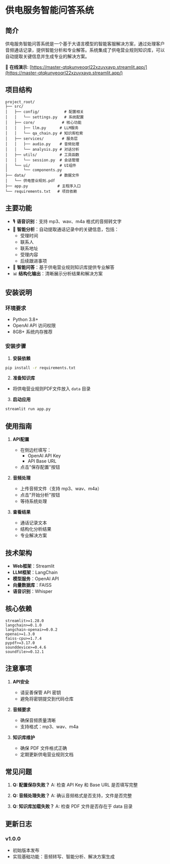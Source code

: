 # 供电服务智能问答系统

## 简介

供电服务智能问答系统是一个基于大语言模型的智能客服解决方案，通过处理客户音频通话记录，提供智能分析和专业解答。系统集成了供电营业规则知识库，可以自动提取关键信息并生成专业的解决方案。

🔗 **在线演示**: [https://master-qtqkunyeoqrl22xzuyxayp.streamlit.app/](https://master-qtqkunyeoqrl22xzuyxayp.streamlit.app/)

## 项目结构

```
project_root/
├── src/
│   ├── config/           # 配置相关
│   │   └── settings.py   # 系统配置
│   ├── core/            # 核心功能
│   │   ├── llm.py      # LLM服务
│   │   └── qa_chain.py # 知识库检索
│   ├── services/        # 服务层
│   │   ├── audio.py    # 音频处理
│   │   └── analysis.py # 对话分析
│   ├── utils/          # 工具函数
│   │   └── session.py  # 会话管理
│   └── ui/             # UI组件
│       └── components.py
├── data/               # 数据文件
│   └── 供电营业规则.pdf
├── app.py             # 主程序入口
└── requirements.txt   # 项目依赖
```

## 主要功能

- 🎙️ **语音识别**：支持 mp3、wav、m4a 格式的音频转文字
- 📝 **智能分析**：自动提取通话记录中的关键信息，包括：
  - 受理时间
  - 联系人
  - 联系地址
  - 受理内容
  - 后续跟进事项
- 🤖 **智能问答**：基于供电营业规则知识库提供专业解答
- 📊 **结构化输出**：清晰展示分析结果和解决方案

## 安装说明

### 环境要求

- Python 3.8+
- OpenAI API 访问权限
- 8GB+ 系统内存推荐

### 安装步骤

1. **安装依赖**
```bash
pip install -r requirements.txt
```

2. **准备知识库**
- 将供电营业规则PDF文件放入 `data` 目录

3. **启动应用**
```bash
streamlit run app.py
```

## 使用指南

1. **API配置**
   - 在侧边栏填写：
     - OpenAI API Key
     - API Base URL
   - 点击"保存配置"按钮

2. **音频处理**
   - 上传音频文件（支持 mp3、wav、m4a）
   - 点击"开始分析"按钮
   - 等待系统处理

3. **查看结果**
   - 通话记录文本
   - 结构化分析结果
   - 专业解决方案

## 技术架构

- **Web框架**：Streamlit
- **LLM框架**：LangChain
- **模型服务**：OpenAI API
- **向量数据库**：FAISS
- **语音识别**：Whisper

## 核心依赖

```
streamlit>=1.28.0
langchain>=0.1.0
langchain-openai>=0.0.2
openai>=1.3.0
faiss-cpu>=1.7.4
pypdf>=3.17.0
sounddevice>=0.4.6
soundfile>=0.12.1
```

## 注意事项

1. **API安全**
   - 请妥善保管 API 密钥
   - 避免将密钥提交到代码仓库

2. **音频要求**
   - 确保音频质量清晰
   - 支持格式：mp3、wav、m4a

3. **知识库维护**
   - 确保 PDF 文件格式正确
   - 定期更新供电营业规则文档

## 常见问题

1. **Q: 配置保存失败？**
   A: 检查 API Key 和 Base URL 是否填写完整

2. **Q: 音频处理失败？**
   A: 确认音频格式是否支持，文件是否完整

3. **Q: 知识库加载失败？**
   A: 检查 PDF 文件是否存在于 data 目录

## 更新日志

### v1.0.0
- 初始版本发布
- 实现基础功能：音频转写、智能分析、解决方案生成
